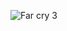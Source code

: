 ![Far cry 3](https://www.google.com/search?q=far+cry&sxsrf=ALeKk02HpTRJmk9xeEb-1AStVpCtjutdTA:1612188868752&tbm=isch&source=iu&ictx=1&fir=jW4PkGoykbh4dM%252Cf6k19Y-BM0r3lM%252C%252Fm%252F02vzy4t&vet=1&usg=AI4_-kSkbG1a5LPweCETz_fcz6U-zur9jw&sa=X&ved=2ahUKEwj2qtTG78juAhUQwKQKHYncB34Q_B16BAgqEAE#imgrc=jW4PkGoykbh4dM)
